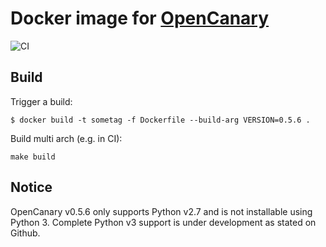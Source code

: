 # Docker image for [OpenCanary](https://github.com/thinkst/opencanary)

![CI](https://github.com/Bruce17/docker-opencanary/workflows/CI/badge.svg?branch=main)


## Build

Trigger a build:

```
$ docker build -t sometag -f Dockerfile --build-arg VERSION=0.5.6 .
```

Build multi arch (e.g. in CI):

```
make build
```


## Notice

OpenCanary v0.5.6 only supports Python v2.7 and is not installable using Python 3. Complete Python v3 support is under development as stated on Github.

